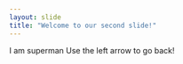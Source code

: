 ```yaml
---
layout: slide
title: "Welcome to our second slide!"
---
```

I am superman
Use the left arrow to go back!
